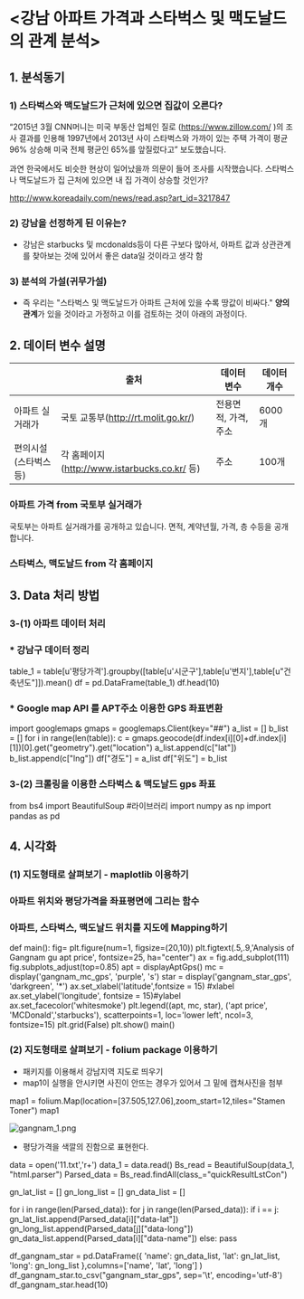 
# <강남 아파트 가격과 스타벅스 및 맥도날드의 관계 분석> 

## 1. 분석동기 
### 1) 스타벅스와 맥도날드가 근처에 있으면 집값이 오른다? 

“2015년 3월 CNN머니는  미국 부동산 업체인 질로 (https://www.zillow.com/ )의 조사 결과를 인용해 1997년에서 2013년 사이 스타벅스와 가까이 있는 주택 가격이 평균 96% 상승해 미국 전체 평균인 65%를 앞질렀다고” 보도했습니다. 

 과연 한국에서도 비슷한 현상이 일어났을까 의문이 들어 조사를 시작했습니다.  스타벅스나 맥도날드가 집 근처에 있으면 내 집 가격이 상승할 것인가? 
 
http://www.koreadaily.com/news/read.asp?art_id=3217847


### 2) 강남을 선정하게 된 이유는?
- 강남은 starbucks 및 mcdonalds등이 다른 구보다 많아서,  아파트 값과 상관관계를 찾아보는 것에 있어서 좋은 data일 것이라고 생각 함 

### 3) 분석의 가설(귀무가설)
 -  즉 우리는 "스타벅스 및 맥도날드가 아파트 근처에 있을 수록 땅값이 비싸다."   **양의 관계**가 있을 것이라고 가정하고 이를 검토하는 것이 아래의 과정이다.

##  2. 데이터 변수 설명 

|  | 출처 |  데이터 변수  | 데이터 개수 |
|-----------------------|----------------------------------------------|----------------------|-------------|
| 아파트 실거래가 | 국토 교통부(http://rt.molit.go.kr/) | 전용면적, 가격, 주소 | 6000개 |
| 편의시설(스타벅스 등) | 각 홈페이지(http://www.istarbucks.co.kr/ 등) | 주소 | 100개 |

### 아파트 가격 from 국토부 실거래가 

국토부는 아파트 실거래가를 공개하고 있습니다. 면적, 계약년월, 가격, 층 수등을 공개 합니다.  

### 스타벅스, 맥도날드 from 각 홈페이지



## 3. Data 처리 방법 

### 3-(1) 아파트 데이터 처리 

### * 강남구 데이터 정리
table_1 = table[u'평당가격'].groupby([table[u'시군구'],table[u'번지'],table[u"건축년도"]]).mean()
df = pd.DataFrame(table_1)
df.head(10)

###  * Google map API 를 APT주소 이용한 GPS 좌표변환

import googlemaps
gmaps = googlemaps.Client(key="##")
a_list = []
b_list = []
for i in range(len(table)):
    c = gmaps.geocode(df.index[i][0]+df.index[i][1])[0].get("geometry").get("location")
    a_list.append(c["lat"])
    b_list.append(c["lng"])
df["경도"] = a_list
df["위도"] = b_list

### 3-(2) 크롤링을 이용한 스타벅스 & 맥도날드 gps 좌표
from bs4 import BeautifulSoup #라이브러리 
import numpy as np
import pandas as pd


## 4. 시각화 

### (1) 지도형태로 살펴보기 - maplotlib 이용하기

### 아파트 위치와 평당가격을 좌표평면에 그리는 함수
###  아파트, 스타벅스, 맥도날드 위치를 지도에 Mapping하기

def main():
    fig= plt.figure(num=1, figsize=(20,10))
    plt.figtext(.5,.9,'Analysis of Gangnam gu apt price', fontsize=25, ha="center")
    ax = fig.add_subplot(111) 
    fig.subplots_adjust(top=0.85)
    apt = displayAptGps()
    mc = display('gangnam_mc_gps', 'purple', 's')
    star = display('gangnam_star_gps', 'darkgreen', '*')
    ax.set_xlabel('latitude',fontsize = 15) #xlabel
    ax.set_ylabel('longitude', fontsize = 15)#ylabel
    ax.set_facecolor('whitesmoke')
    plt.legend((apt, mc, star),
               ('apt price', 'MCDonald','starbucks'), scatterpoints=1,
               loc='lower left', ncol=3, fontsize=15)
    plt.grid(False)
    plt.show()
main()

### (2) 지도형태로 살펴보기 - folium package 이용하기


- 패키지를 이용해서 강남지역 지도로 띄우기
- map1이 실행을 안시키면 사진이 안뜨는 경우가 있어서 그 밑에 캡쳐사진을 첨부

map1 = folium.Map(location=[37.505,127.06],zoom_start=12,tiles="Stamen Toner")
map1

![gangnam_1.png](attachment:gangnam_1.png)
- 평당가격을 색깔의 진함으로 표현한다.

data = open('11.txt','r+')
data_1 = data.read()
Bs_read = BeautifulSoup(data_1, "html.parser")
Parsed_data = Bs_read.findAll(class_="quickResultLstCon")

gn_lat_list = []
gn_long_list = []
gn_data_list = []

for i in range(len(Parsed_data)):
    for j in range(len(Parsed_data)):
        if i == j:
            gn_lat_list.append(Parsed_data[i]["data-lat"])
            gn_long_list.append(Parsed_data[j]["data-long"])
            gn_data_list.append(Parsed_data[i]["data-name"])
        else:
            pass

df_gangnam_star = pd.DataFrame({
        'name': gn_data_list,
        'lat': gn_lat_list,
        'long': gn_long_list
    },columns=['name', 'lat', 'long']
)
df_gangnam_star.to_csv("gangnam_star_gps", sep='\t', encoding='utf-8')
df_gangnam_star.head(10)

